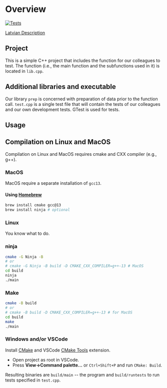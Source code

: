 # Overview

[![Tests](https://github.com/jorenchik/testing-spring-2024/actions/workflows/test.yml/badge.svg)](https://github.com/jorenchik/testing-spring-2024/actions/workflows/test.yml)

[Latvian Description](./README-lv.md)

## Project

This is a simple C++ project that includes the function for our colleagues to
test. The function (i.e., the main function and the subfunctions used in it) is
located in `lib.cpp`.

## Additional libraries and executable

Our library `prep` is concerned with preparation of data prior to the function
call. `test.cpp` is a single test file that will contain the tests of our colleagues
and our own development tests. GTest is used for tests.

## Usage

## Compilation on Linux and MacOS

Compilation on Linux and MacOS requires cmake and CXX compiler (e.g., g++).

### MacOS

MacOS require a separate installation of `gcc13`.

#### Using [Homebrew](https://brew.sh/)

```bash
brew install cmake gcc@13
brew install ninja # optional
```

### Linux

You know what to do.

### ninja

```bash
cmake -G Ninja -B
# or
# cmake -G Ninja -B build -D CMAKE_CXX_COMPILER=g++-13 # MacOS
cd build
ninja
./main
```

### Make

```bash
cmake -B build
# or
# cmake -B build -D CMAKE_CXX_COMPILER=g++-13 # for MacOS
cd build
make
./main
```

### Windows and/or VSCode

Install [CMake](https://cmake.org/download/) and VSCode [CMake Tools](https://marketplace.visualstudio.com/items?itemName=ms-vscode.cmake-tools) extension.

- Open project as root in VSCode.
- Press **View->Command palette...** or `Ctrl+Shift+P` and run `CMake: Build`.

Resulting binaries are `build/main` -- the program and `build/runtests` to run tests specified in `test.cpp`.
